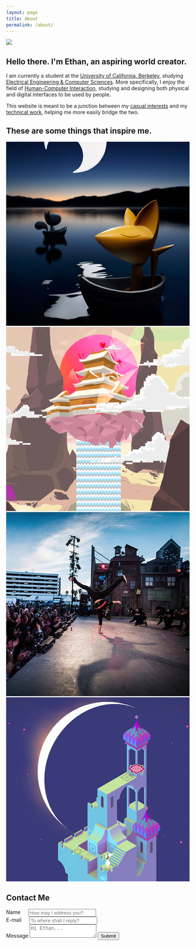 ```yaml
---
layout: page
title: About
permalink: /about/
---
```


![][about-header]

## Hello there. I'm Ethan, an aspiring world creator.

I am currently a student at the [University of California, Berkeley](http://www.berkeley.edu/), studying [Electrical Engineering & Computer Sciences](http://www.eecs.berkeley.edu/). More specifically, I enjoy the field of [Human-Computer Interaction](https://en.wikipedia.org/wiki/Human%E2%80%93computer_interaction), studying and designing both physical and digital interfaces to be used by people.

This website is meant to be a junction between my [casual interests](/blog) and my [technical work](/work), helping me more easily bridge the two.

## These are some things that inspire me.
<div class="row">
  <div class="three columns inspiration">
    <a href="http://www.sergeysafonov.com">
      <img class="square-image" src="/images/inspiration/moon_fox.jpg">
    </a>
  </div>
  <div class="three columns inspiration">
    <a href="http://www.porterrobinson.com">
      <img class="square-image" src="/images/inspiration/porter_robinson.jpg">
    </a>
  </div>
  <div class="three columns inspiration">
    <a href="https://www.kinjaz.com/">
      <img class="square-image" src="/images/inspiration/kinjaz.jpg">
    </a>
  </div>
  <div class="three columns inspiration">
    <a href="http://www.monumentvalleygame.com/">
      <img class="square-image" src="/images/inspiration/monument_valley.jpg">
    </a>
  </div>
</div>

## Contact Me
<form action="//formspree.io/ethanchiou@berkeley.edu"
      method="POST">
  <div class="row">
    <div class="six columns">
      <label for="nameInput" class="inputLabel">Name</label>
      <input class="u-full-width" placeholder="How may I address you?" name="name" id="nameInput" type="text">
    </div>
    <div class="six columns">
      <label for="emailInput" class="inputLabel">E-mail</label>
      <input class="u-full-width" placeholder="To where shall I reply?" name="email" id="emailInput" type="email">
    </div>
  </div>
  <label for="exampleMessage" class="inputLabel">Message</label>
  <textarea class="u-full-width" placeholder="Hi Ethan..." name="message" id="message"></textarea>
  <input type="hidden" name="_subject" value="A message for Ethan." />
  <input type="text" name="_gotcha" style="display:none" />
  <input class="button-secondary u-full-width" value="Submit" type="submit">
</form>

[about-header]: /images/about.jpg
